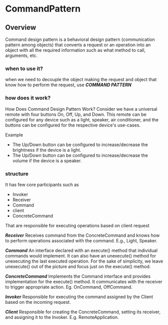 # CommandPattern

## Overview
Command design pattern is a behavioral design pattern (communication pattern among objects) that converts a request or 
an operation into an object with all the required information such as what method to call, arguments, etc.

### when to use it?
when we need to decouple the object making the request and object 
that know how to perform the request, use ***COMMAND PATTERN***

### how does it work?
How Does Command Design Pattern Work?
Consider we have a universal remote with four buttons On, Off, Up, and Down. This remote can be configured for any device such as a light, speaker, air conditioner, and the buttons can be configured for the respective device's use-cases.

Example

* The Up/Down button can be configured to increase/decrease the brightness if the device is a light.
* The Up/Down button can be configured to increase/decrease the volume if the device is a speaker.

### structure
It has few core participants such as
* Invoker
* Receiver
* Command
* client
* ConcreteCommand

That are responsible for executing operations based on client request

***Receiver*** Receives command from the ConcreteCommand and knows how to perform operations associated with the command. E.g., Light, Speaker.

***Command*** An interface declared with an execute() method that individual commands would implement. It can also have an unexecute() method for unexecuting the last executed operation. For the sake of simplicity, we leave unexecute() out of the picture and focus just on the execute() method.

***ConcreteCommand*** Implements the Command interface and provides implementation for the execute() method. It communicates with the receiver to trigger appropriate action. Eg. OnCommand, OffCommand.

***Invoker*** Responsible for executing the command assigned by the Client based on the incoming request.

***Client*** Responsible for creating the ConcreteCommand, setting its receiver, and assigning it to the Invoker. E.g. RemoteApplication.
